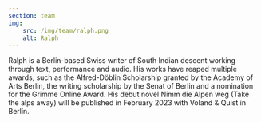 ```yaml
---
section: team
img:
    src: /img/team/ralph.png
    alt: Ralph
---
```

Ralph is a Berlin-based Swiss writer of South Indian descent working through text, performance and audio. His works have reaped multiple awards, such as the Alfred-Döblin Scholarship granted by the Academy of Arts Berlin, the writing scholarship by the Senat of Berlin and a nomination for the Grimme Online Award. His debut novel Nimm die Alpen weg (Take the alps away) will be published in February 2023 with Voland & Quist in Berlin.
